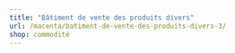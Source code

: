 ```yaml
---
title: "Bâtiment de vente des produits divers"
url: /macenta/batiment-de-vente-des-produits-divers-3/
shop: commodité
---
```

